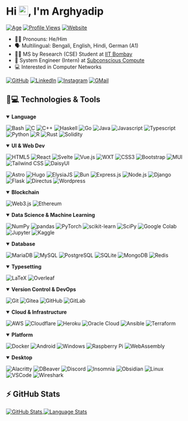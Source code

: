 # Hi <img alt="Hand Wave" src="https://media.giphy.com/media/hvRJCLFzcasrR4ia7z/giphy.gif" width="25px">, I'm Arghyadip

[![Age](https://img.shields.io/badge/Age-23-blue)](https://shields.io)
[![Profile Views](https://komarev.com/ghpvc/?username=arghyadipchak)](https://github.com/antonkomarev/github-profile-views-counter)
[![Website](https://img.shields.io/badge/-arghyac.com-313244)](https://arghyac.com/)

- 🏳️‍🌈 Pronouns: He/Him
- 🗣️ Multilingual: Bengali, English, Hindi, German (A1)
- 👨‍🎓 MS by Research (CSE) Student at [IIT Bombay](https://www.cse.iitb.ac.in/)
- 💼 System Engineer (Intern) at [Subconscious Compute](https://www.subcom.tech)
- 💻 Interested in Computer Networks

[![GitHub](https://img.shields.io/badge/-arghyadipchak-181717?style=flat-square&logo=github&logoColor=white)](https://github.com/arghyadipchak/)
[![LinkedIn](https://img.shields.io/badge/-arghyadipchak-0A66C2?logo=linkedin&logoColor=white)](https://www.linkedin.com/in/arghyadipchak/)
[![Instagram](https://img.shields.io/badge/-arghyadipchak-E4405F?logo=instagram&logoColor=white)]([mailto:arghyadip.chak16@gmail.com](https://www.instagram.com/arghyadipchak/))
[![GMail](https://img.shields.io/badge/-arghyadip.chak16@gmail.com-EA4335?logo=gmail&logoColor=white)](mailto:arghyadip.chak16@gmail.com)

## 🚀💻 Technologies & Tools

<details open>
<summary><b>Language</b></summary>

![Bash](https://img.shields.io/badge/-Bash-4EAA25?style=flat-square&logo=gnubash&logoColor=white)
![C](https://img.shields.io/badge/-C-A8B9CC?style=flat-square&logo=c&logoColor=white)
![C++](https://img.shields.io/badge/-C++-00599C?style=flat-square&logo=cplusplus&logoColor=white)
![Haskell](https://img.shields.io/badge/-Haskell-5D4F85?style=flat-square&logo=haskell&logoColor=white)
![Go](https://img.shields.io/badge/-Go-00ADD8?style=flat-square&logo=go&logoColor=white)
![Java](https://img.shields.io/badge/-Java-FFA518?style=flat-square&logo=openjdk&logoColor=white)
![Javascript](https://img.shields.io/badge/-Javascript-F7DF1E?style=flat-square&logo=javascript&logoColor=white)
![Typescript](https://img.shields.io/badge/-Typescript-3178C6?style=flat-square&logo=typescript&logoColor=white)
![Python](https://img.shields.io/badge/-Python-3776AB?style=flat-square&logo=python&logoColor=white)
![R](https://img.shields.io/badge/-R-276DC3?style=flat-square&logo=r&logoColor=white)
![Rust](https://img.shields.io/badge/-Rust-000000?style=flat-square&logo=rust&logoColor=white)
![Solidity](https://img.shields.io/badge/-Solidity-363636?style=flat-square&logo=solidity&logoColor=white)

</details>

<details open>
<summary><b>UI & Web Dev</b></summary>

![HTML5](https://img.shields.io/badge/-HTML5-E34F26?style=flat-square&logo=html5&logoColor=white)
![React](https://img.shields.io/badge/-React-61DAFB?style=flat-square&logo=react&logoColor=white)
![Svelte](https://img.shields.io/badge/-Svelte-FF3E00?style=flat-square&logo=svelte&logoColor=white)
![Vue.js](https://img.shields.io/badge/-Vue.js-4FC08D?style=flat-square&logo=vuedotjs&logoColor=white)
![WXT](https://img.shields.io/badge/-WXT-67D45E?style=flat-square)
![CSS3](https://img.shields.io/badge/-CSS3-1572B6?style=flat-square&logo=css3&logoColor=white)
![Bootstrap](https://img.shields.io/badge/-Bootstrap-7952B3?style=flat-square&logo=bootstrap&logoColor=white)
![MUI](https://img.shields.io/badge/-MUI-007FFF?style=flat-square&logo=mui&logoColor=white)
![Tailwind CSS](https://img.shields.io/badge/-Tailwind_CSS-06B6D4?style=flat-square&logo=tailwindcss&logoColor=white)
![DaisyUI](https://img.shields.io/badge/-DaisyUI-5A0EF8?style=flat-square&logo=daisyui&logoColor=white)

![Astro](https://img.shields.io/badge/-Astro-BC52EE?style=flat-square&logo=astro&logoColor=white)
![Hugo](https://img.shields.io/badge/-Hugo-FF4088?style=flat-square&logo=hugo&logoColor=white)
![ElysiaJS](https://img.shields.io/badge/-ElysiaJS-1f2937?style=flat-square)
![Bun](https://img.shields.io/badge/-Bun-000000?style=flat-square&logo=bun&logoColor=white)
![Express.js](https://img.shields.io/badge/-Express.js-000000?style=flat-square&logo=express&logoColor=white)
![Node.js](https://img.shields.io/badge/-Node.js-339933?style=flat-square&logo=nodedotjs&logoColor=white)
![Django](https://img.shields.io/badge/-Django-092E20?style=flat-square&logo=django&logoColor=white)
![Flask](https://img.shields.io/badge/-Flask-000000?style=flat-square&logo=flask&logoColor=white)
![Directus](https://img.shields.io/badge/-Directus-263238?style=flat-square&logo=directus&logoColor=white)
![Wordpress](https://img.shields.io/badge/-Wordpress-21759B?style=flat-square&logo=wordpress&logoColor=white)

</details>

<details open>
<summary><b>Blockchain</b></summary>

![Web3.js](https://img.shields.io/badge/-Web3.js-F16822?style=flat-square&logo=web3dotjs&logoColor=white)
![Ethereum](https://img.shields.io/badge/-Ethereum-3C3C3D?style=flat-square&logo=ethereum&logoColor=white)

</details>

<details open>
<summary><b>Data Science & Machine Learning</b></summary>

![NumPy](https://img.shields.io/badge/-NumPy-013243?style=flat-square&logo=numpy&logoColor=white)
![pandas](https://img.shields.io/badge/-pandas-150458?style=flat-square&logo=pandas&logoColor=white)
![PyTorch](https://img.shields.io/badge/-PyTorch-EE4C2C?style=flat-square&logo=pytorch&logoColor=white)
![scikit-learn](https://img.shields.io/badge/-scikit--learn-F7931E?style=flat-square&logo=scikitlearn&logoColor=white)
![SciPy](https://img.shields.io/badge/-SciPy-8CAAE6?style=flat-square&logo=scipy&logoColor=white)
![Google Colab](https://img.shields.io/badge/-Google_Colab-F9AB00?style=flat-square&logo=googlecolab&logoColor=white)
![Jupyter](https://img.shields.io/badge/-Jupyter-F37626?style=flat-square&logo=jupyter&logoColor=white)
![Kaggle](https://img.shields.io/badge/-Kaggle-20BEFF?style=flat-square&logo=kaggle&logoColor=white)

</details>

<details open>
<summary><b>Database</b></summary>

![MariaDB](https://img.shields.io/badge/-MariaDB-003545?style=flat-square&logo=mariadb&logoColor=white)
![MySQL](https://img.shields.io/badge/-MySQL-4479A1?style=flat-square&logo=mysql&logoColor=white)
![PostgreSQL](https://img.shields.io/badge/-PostgreSQL-4169E1?style=flat-square&logo=postgresql&logoColor=white)
![SQLite](https://img.shields.io/badge/-SQLite-003B57?style=flat-square&logo=sqlite&logoColor=white)
![MongoDB](https://img.shields.io/badge/-MongoDB-47A248?style=flat-square&logo=mongodb&logoColor=white)
![Redis](https://img.shields.io/badge/-Redis-DC382D?style=flat-square&logo=redis&logoColor=white)

</details>

<details open>
<summary><b>Typesetting</b></summary>

![LaTeX](https://img.shields.io/badge/-LaTex-008080?style=flat-square&logo=latex&logoColor=white)
![Overleaf](https://img.shields.io/badge/-Overleaf-47A141?style=flat-square&logo=overleaf&logoColor=white)

</details>

<details open>
<summary><b>Version Control & DevOps</b></summary>

![Git](https://img.shields.io/badge/-Git-F05032?style=flat-square&logo=git&logoColor=white)
![Gitea](https://img.shields.io/badge/-Gitea-609926?style=flat-square&logo=gitea&logoColor=white)
![GitHub](https://img.shields.io/badge/-GitHub-181717?style=flat-square&logo=github&logoColor=white)
![GitLab](https://img.shields.io/badge/-GitLab-FC6D26?style=flat-square&logo=gitlab&logoColor=white)

</details>

<details open>
<summary><b>Cloud & Infrastructure</b></summary>

![AWS](https://img.shields.io/badge/-AWS-232F3E?style=flat-square&logo=amazonaws&logoColor=white)
![Cloudflare](https://img.shields.io/badge/-Cloudflare-F38020?style=flat-square&logo=cloudflare&logoColor=white)
![Heroku](https://img.shields.io/badge/-Heroku-430098?style=flat-square&logo=heroku&logoColor=white)
![Oracle Cloud](https://img.shields.io/badge/-Oracle_Cloud-F80000?style=flat-square&logo=oracle&logoColor=white)
![Ansible](https://img.shields.io/badge/-Ansible-EE0000?style=flat-square&logo=ansible&logoColor=white)
![Terraform](https://img.shields.io/badge/-Terraform-7B42BC?style=flat-square&logo=terraform&logoColor=white)

</details>

<details open>
<summary><b>Platform</b></summary>

![Docker](https://img.shields.io/badge/-Docker-2496ED?style=flat-square&logo=docker&logoColor=white)
![Android](https://img.shields.io/badge/-Android-3DDC84?style=flat-square&logo=android&logoColor=white)
![Windows](https://img.shields.io/badge/-Windows-0078D4?style=flat-square&logo=windows&logoColor=white)
![Raspberry Pi](https://img.shields.io/badge/-Raspberry_Pi-A22846?style=flat-square&logo=raspberrypi&logoColor=white)
![WebAssembly](https://img.shields.io/badge/-WebAssembly-654FF0?style=flat-square&logo=webassembly&logoColor=white)

</details>

<details open>
<summary><b>Desktop</b></summary>

![Alacritty](https://img.shields.io/badge/-Alacritty-F46D01?style=flat-square&logo=alacritty&logoColor=white)
![DBeaver](https://img.shields.io/badge/-DBeaver-382924?style=flat-square)
![Discord](https://img.shields.io/badge/-Discord-5865F2?style=flat-square&logo=discord&logoColor=white)
![Insomnia](https://img.shields.io/badge/-Insomnia-4000BF?style=flat-square&logo=insomnia&logoColor=white)
![Obsidian](https://img.shields.io/badge/-Obsidian-7C3AED?style=flat-square&logo=obsidian&logoColor=white)
![Linux](https://img.shields.io/badge/-Linux-FCC624?style=flat-square&logo=linux&logoColor=white)
![VSCode](https://img.shields.io/badge/-Visual_Studio_Code-007ACC?style=flat-square&logo=visualstudiocode&logoColor=white)
![Wireshark](https://img.shields.io/badge/-Wireshark-1679A7?style=flat-square&logo=wireshark&logoColor=white)

</details>

## ⚡ GitHub Stats

<p><a href="https://github.com/anuraghazra/github-readme-stats">
  <img alt="GitHub Stats" align="center" src="https://github-readme-stats.vercel.app/api?username=arghyadipchak&count_private=true&show_icons=true&bg_color=1e1e2e&text_color=cdd6f4&icon_color=cba6f7&title_color=94e2d5">
  <img alt="Language Stats" align="center" src="https://github-readme-stats.vercel.app/api/top-langs?username=arghyadipchak&hide=html&layout=donut&bg_color=1e1e2e&text_color=cdd6f4&icon_color=cba6f7&title_color=94e2d5">
</a></p>
